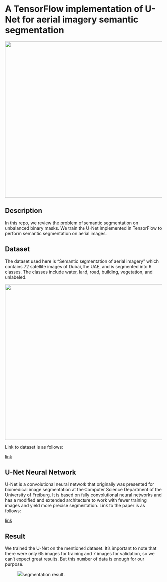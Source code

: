 
# A TensorFlow implementation of U-Net for aerial imagery semantic segmentation
<p align="center">
<kbd>
   <img align="center" src="https://user-images.githubusercontent.com/54831801/189468893-29420c1f-714b-40b1-86c4-49f9f78e1176.png" width="700" height="500">
</kbd>
</p>

## Description 
In this repo, we review the problem of semantic segmentation on unbalanced binary masks. We train the U-Net implemented in TensorFlow to perform semantic segmentation on aerial images. 

## Dataset
The dataset used here is “Semantic segmentation of aerial imagery” which contains 72 satellite images of Dubai, the UAE, and is segmented into 6 classes. The classes include water, land, road, building, vegetation, and unlabeled.
<p align="center">
<kbd>
   <img align="center" src="https://user-images.githubusercontent.com/54831801/189468915-d5f76ea4-f462-4cb1-a9ab-b26631a06c69.png" width="700" height="500">
</kbd>
</p>
Link to dataset is as follows:

[link](https://www.kaggle.com/datasets/humansintheloop/semantic-segmentation-of-aerial-imagery)
## U-Net Neural Network
U-Net is a convolutional neural network that originally was presented for biomedical image segmentation at the Computer Science Department of the University of Freiburg. It is based on fully convolutional neural networks and has a modified and extended architecture to work with fewer training images and yield more precise segmentation.
Link to the paper is as follows:

[link](https://arxiv.org/pdf/1505.04597v1.pdf)


## Result
We trained the U-Net on the mentioned dataset. It’s important to note that there were only 65 images for training and 7 images for validation, so we can’t expect great results. But this number of data is enough for our purpose.
<figure>
  <img
  src="https://user-images.githubusercontent.com/54831801/189468927-158c295f-24a3-4364-9118-61b6c9a8e9f9.png"

  <figcaption>segmentation result.</figcaption>
</figure>
